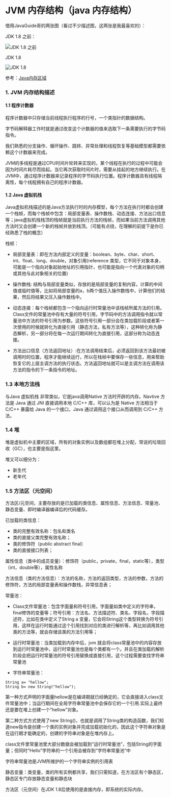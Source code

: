 # JVM 内存结构（java 内存结构）

借用JavaGuide哥的两张图（看过不少描述图，这两张是我最喜欢的）：

JDK 1.8 之前：

![JDK 1.8 之前](https://images.gitee.com/uploads/images/2021/0114/092916_26d1a1f8_8076629.png "JDK 1.8 之前.png")


JDK 1.8

![JDK 1.8](https://images.gitee.com/uploads/images/2021/0114/092946_7ca8963a_8076629.png "JDK 1.8.png")


参考：[Java内存区域](https://snailclimb.gitee.io/javaguide/#/docs/java/jvm/Java%E5%86%85%E5%AD%98%E5%8C%BA%E5%9F%9F)

### 1. JVM 内存结构描述

#### 1.1 程序计数器

程序计数器中只存储当前线程执行程序的行号，一个类指针的数据结构。

字节码解释器工作时就是通过改变这个计数器的值来选取下一条需要执行的字节码指令。

我们熟悉的分支操作、循环操作、跳转、异常处理和线程恢复等基础模型都需要依赖这个计数器来完成。

JVM的多线程是通过CPU时间片轮转来实现的，某个线程在执行的过程中可能会因为时间片耗尽而挂起。当它再次获取时间片时，需要从挂起的地方继续执行。在JVM中，通过程序计数器来记录程序的字节码执行位置。程序计数器具有线程隔离性，每个线程拥有自己的程序计数器。

#### 1.2 Java 虚拟机栈

Java虚拟机栈描述的是Java方法执行时的内存模型，每个方法在执行时都会创建一个栈帧，而每个栈帧中包含：局部变量表、操作数栈、动态连接、方法出口信息等；java虚拟机栈栈顶的栈帧就是当前执行方法的栈帧，而如果当前方法调用其他方法时又会创建一个新的栈帧并放到栈顶。（可能有点绕，在理解的前提下是你已经熟悉了栈的概念）

栈帧：
- 局部变量表：即在方法内部定义的变量：boolean、byte、char、short、int、float、long、double，对象引用(reference 类型，它不同于对象本身，可能是一个指向对象起始地址的引用指针，也可能是指向一个代表对象的句柄或其他与此对象相关的位置)

- 操作数栈: 结构与局部变量类似，存放的是局部变量的复制内容，计算的中间值或临时值等，比如将局部变量的a，b两个值压入操作数栈中，计算他们的结果，然后将结果又压入操作数栈中。

- 动态连接：每个栈帧都包含一个指向运行时常量池中该栈帧所属方法的引用。Class文件的常量池中存有大量的符号引用，字节码中的方法调用指令就以常量池中方法的符号引用为参数。这些符号引用一部分会在类加载阶段或者第一次使用的时候就转化为直接引用（静态方法，私有方法等），这种转化称为静态解析，另一部分将在每一次运行期间转化为直接引用，这部分称为动态连接。

- 方法出口信息（方法返回地址）:在方法调用结束后，必须返回到该方法最初被调用时的位置，程序才能继续运行，所以在栈帧中要保存一些信息，用来帮助恢复它的上层主调方法的执行状态。方法返回地址就可以是主调方法在调用该方法的指令的下一条指令的地址。


### 1.3 本地方法栈

与Java 虚拟机栈 非常类似，它是java调用Native 方法时开辟的内存。Navtive 方法是 Java 通过 JNI 直接调用本地 C/C++ 库，可以认为是 Native 方法相当于 C/C++ 暴露给 Java 的一个接口，Java 通过调用这个接口从而调用到 C/C++ 方法。

### 1.4 堆
堆是虚拟机中主要的区域，所有的对象实例以及数组都在堆上分配，常说的垃圾回收（GC），也主要是指这里。

堆又可以细分为：
- 新生代
- 老年代

### 1.5 方法区（元空间）

方法区/元空间，主要存放的是已加载的类信息、属性信息、方法信息、常量池、静态变量、即时编译器编译后的代码缓存。

已加载的类信息：
- 类的完整有效名称：包名和类名
- 类的直接父类完整有效名称；
- 类的修饰符（public abstract final）
- 类的直接接口列表；

属性信息（类中的成员变量）：修饰符（public，private，final，static等），类型（int，double等），属性名称

方法信息（类的方法信息）：方法的名称，方法的返回类型，方法的参数，方法的修饰符，方法的局部变量表和操作数栈，异常信息表；

常量池：

- Class文件常量池：包含字面量和符号引用，字面量如类中定义的字符串，final修饰的变量等；符号引用：方法名、方法描述符、类名、字段名，字段描述符，比如在类中定义了String a 变量，它会将String这个类型转换为符号引用，这样在运行时能通过这个引用找到对应的类进行解析等，再比如调用其他类的方法等，就会存储该类的方法引用等；
  
- 运行时常量池：当类加载到内存中后，jvm 就会将class常量池中的内容存放到运行时常量池中，运行时常量池也是每个类都有一个。并且在类加载的解析阶段会把运行时常量池的符号引用替换成直接引用，这个过程需要查找字符串常量池

- 字符串常量池：

```
String a= "hellow";
String b= new String("hellow");
```

第一种方式声明的字面量hellow是在编译期就已经确定的，它会直接进入class文件常量池中；当运行期间在全局字符串常量池中会保存它的一个引用.实际上最终还是要在堆上创建一个”hellow”对象。

第二种方式方式使用了new String()，也就是调用了String类的构造函数，我们知道new指令是创建一个类的实例对象并完成加载初始化的，因此这个字符串对象是在运行期才能确定的，创建的字符串对象是在堆内存上。

class文件里常量池里大部分数据会被加载到“运行时常量池”，包括String的字面量；但同时“Hello”字符串的一个引用会被存到“字符串常量池”中

字符串常量池是JVM所维护的一个字符串实例的引用表

静态变量：类变量，类的所有实例都共享，我们只需知道，在方法区有个静态区，静态区专门存放静态变量和静态块

方法区（元空间）在JDK 1.8后使用的是直接内存，即系统的实际内存。

